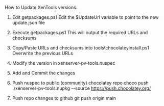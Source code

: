 How to Update XenTools versions.

1. Edit getpackages.ps1
    Edit the $UpdateUrl variable to point to the new update.json file

2. Execute getpackages.ps1
    This will output the required URLs and checksums

3. Copy/Paste URLs and checksums into tools\chocolateyinstall.ps1
    Overwrite the previous URLs

4. Modify the version in xenserver-pv-tools.nuspec

5. Add and Commit the changes

6. Push nuspec to public (community) chocolatey repo
    choco push .\xenserver-pv-tools.nupkg --source https://push.chocolatey.org/

7. Push repo changes to github
    git push origin main
